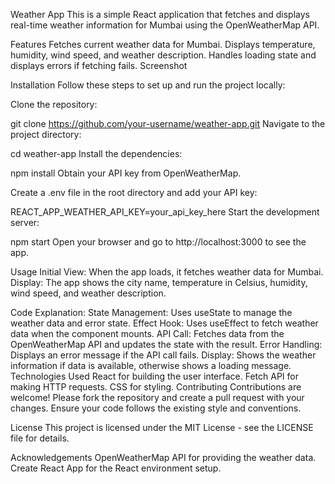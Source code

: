 Weather App
This is a simple React application that fetches and displays real-time weather information for Mumbai using the OpenWeatherMap API.

Features
Fetches current weather data for Mumbai.
Displays temperature, humidity, wind speed, and weather description.
Handles loading state and displays errors if fetching fails.
Screenshot

Installation
Follow these steps to set up and run the project locally:

Clone the repository:


git clone https://github.com/your-username/weather-app.git
Navigate to the project directory:


cd weather-app
Install the dependencies:


npm install
Obtain your API key from OpenWeatherMap.

Create a .env file in the root directory and add your API key:


REACT_APP_WEATHER_API_KEY=your_api_key_here
Start the development server:


npm start
Open your browser and go to http://localhost:3000 to see the app.

Usage
Initial View: When the app loads, it fetches weather data for Mumbai.
Display: The app shows the city name, temperature in Celsius, humidity, wind speed, and weather description.

Code Explanation:
State Management: Uses useState to manage the weather data and error state.
Effect Hook: Uses useEffect to fetch weather data when the component mounts.
API Call: Fetches data from the OpenWeatherMap API and updates the state with the result.
Error Handling: Displays an error message if the API call fails.
Display: Shows the weather information if data is available, otherwise shows a loading message.
Technologies Used
React for building the user interface.
Fetch API for making HTTP requests.
CSS for styling.
Contributing
Contributions are welcome! Please fork the repository and create a pull request with your changes. Ensure your code follows the existing style and conventions.

License
This project is licensed under the MIT License - see the LICENSE file for details.

Acknowledgements
OpenWeatherMap API for providing the weather data.
Create React App for the React environment setup.
